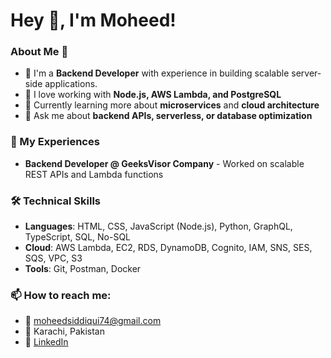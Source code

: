 # Hey 👋, I'm Moheed!

### About Me 🚀
- 🔧 I'm a **Backend Developer** with experience in building scalable server-side applications.
- 🧠 I love working with **Node.js, AWS Lambda, and PostgreSQL**
- 🌱 Currently learning more about **microservices** and **cloud architecture**
- 💬 Ask me about **backend APIs, serverless, or database optimization**

### 🧠 My Experiences
- **Backend Developer @ GeeksVisor Company** - Worked on scalable REST APIs and Lambda functions

### 🛠 Technical Skills
- **Languages**: HTML, CSS, JavaScript (Node.js), Python, GraphQL, TypeScript, SQL, No-SQL
- **Cloud**: AWS Lambda, EC2, RDS, DynamoDB, Cognito, IAM, SNS, SES, SQS, VPC, S3
- **Tools**: Git, Postman, Docker

### 📫 How to reach me:
- 📧 moheedsiddiqui74@gmail.com
- 📍 Karachi, Pakistan
- 💼 [LinkedIn](https://www.linkedin.com/in/moheed-siddiqui/)
